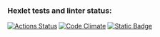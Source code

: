 ### Hexlet tests and linter status:
[![Actions Status](https://github.com/Nea1o/python-project-49/workflows/hexlet-check/badge.svg)](https://github.com/Nea1o/python-project-49/actions)
[![Code Climate](https://camo.githubusercontent.com/13fac8fbe2bfb7af717785f6c9ff0bf089d5033bc4b86e955d0f61bbf40b52d4/68747470733a2f2f636f6465636c696d6174652e636f6d2f6769746875622f636c6f7564666f756e6472792f6d656d6272616e652e706e67)](https://codeclimate.com/github/Nea1o/python-project-49)
[![Static Badge](https://img.shields.io/badge/recods-brain_even-blue)](https://asciinema.org/a/3HijhIAPJCQAEZhfd2LzgjZXD)